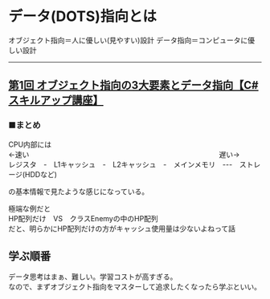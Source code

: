 # データ(DOTS)指向とは
オブジェクト指向＝人に優しい(見やすい)設計
データ指向＝コンピュータに優しい設計

---
## <a  href="https://youtu.be/iiSXMFWXtaA">第1回 オブジェクト指向の3大要素とデータ指向【C# スキルアップ講座】</a>
### ■まとめ  

CPU内部には  
←速い　　　　　　　　　　　　　　　　　　　　　　　　　　　遅い→  
レジスタ　-　L1キャッシュ　-　L2キャッシュ　-　メインメモリ　---　ストレージ(HDDなど)  

の基本情報で見たような感じになっている。  

極端な例だと  
HP配列だけ　VS　クラスEnemyの中のHP配列    
だと、明らかにHP配列だけの方がキャッシュ使用量は少ないよねって話  

## 学ぶ順番
データ思考はまぁ、難しい。学習コストが高すぎる。  
なので、まずオブジェクト指向をマスターして追求したくなったら学ぶといい。